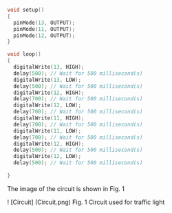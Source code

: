 
```.c
void setup()
{
  pinMode(13, OUTPUT);
  pinMode(11, OUTPUT);
  pinMode(12, OUTPUT);
}

void loop()
{
  digitalWrite(13, HIGH);
  delay(500); // Wait for 500 millisecond(s)
  digitalWrite(13, LOW);
  delay(500); // Wait for 500 millisecond(s)
  digitalWrite(12, HIGH);
  delay(700); // Wait for 500 millisecond(s)
  digitalWrite(12, LOW);
  delay(700); // Wait for 500 millisecond(s)
  digitalWrite(11, HIGH);
  delay(700); // Wait for 500 millisecond(s)
  digitalWrite(11, LOW);
  delay(700); // Wait for 500 millisecond(s)
  digitalWrite(12, HIGH);
  delay(500); // Wait for 500 millisecond(s)
  digitalWrite(12, LOW);
  delay(500); // Wait for 500 millisecond(s)
  
}

```

The image of the circuit is shown in Fig. 1

! [Circuit] (Circuit.png)
Fig. 1 Circuit used for traffic light
